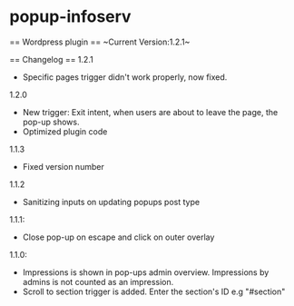 # popup-infoserv
== Wordpress plugin ==
~Current Version:1.2.1~

== Changelog ==
1.2.1
- Specific pages trigger didn't work properly, now fixed.

1.2.0
- New trigger: Exit intent, when users are about to leave the page, the pop-up shows.
- Optimized plugin code

1.1.3
- Fixed version number

1.1.2
- Sanitizing inputs on updating popups post type

1.1.1:
- Close pop-up on escape and click on outer overlay


1.1.0:
- Impressions is shown in pop-ups admin overview. Impressions by admins is not counted as an impression.
- Scroll to section trigger is added. Enter the section's ID e.g "#section"
